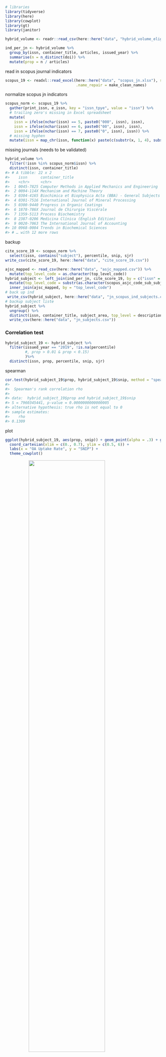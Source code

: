 
``` r
# libraries
library(tidyverse)
library(here)
library(cowplot)
library(gt)
library(janitor)
```

``` r
hybrid_volume <- readr::read_csv(here::here("data", "hybrid_volume_eligible.csv"))
```

``` r
ind_per_jn <- hybrid_volume %>%
  group_by(issn, container_title, articles, issued_year) %>%
  summarise(n = n_distinct(doi)) %>%
  mutate(prop = n / articles)
```

read in scopus journal indicators

``` r
scopus_19 <- readxl::read_excel(here::here("data", "scopus_jn.xlsx"), sheet = 2,
                                .name_repair = make_clean_names)
```

normalize scopus jn indicators

``` r
scopus_norm <- scopus_19 %>%
  gather(print_issn, e_issn, key = "issn_tpye", value = "issn") %>%
  # trailing zero's missing in Excel spreadsheet
  mutate(
    issn = ifelse(nchar(issn) == 5, paste0("000", issn), issn),
    issn = ifelse(nchar(issn) == 6, paste0("00", issn), issn),
    issn = ifelse(nchar(issn) == 7, paste0("0", issn), issn)) %>%
  # missing hyphen
  mutate(issn = map_chr(issn, function(x) paste(c(substr(x, 1, 4), substr(x, 5, 8)), collapse = "-")))
```

missing journals (needs to be validated)

``` r
hybrid_volume %>% 
  filter(!issn %in% scopus_norm$issn) %>% 
  distinct(issn, container_title)
#> # A tibble: 22 x 2
#>    issn      container_title                                       
#>    <chr>     <chr>                                                 
#>  1 0045-7825 Computer Methods in Applied Mechanics and Engineering 
#>  2 0094-114X Mechanism and Machine Theory                          
#>  3 0304-4165 Biochimica et Biophysica Acta (BBA) - General Subjects
#>  4 0301-7516 International Journal of Mineral Processing           
#>  5 0300-9440 Progress in Organic Coatings                          
#>  6 1878-786X Journal de Chirurgie Viscérale                        
#>  7 1359-5113 Process Biochemistry                                  
#>  8 2387-0206 Medicina Clínica (English Edition)                    
#>  9 0020-7063 The International Journal of Accounting               
#> 10 0968-0004 Trends in Biochemical Sciences                        
#> # … with 12 more rows
```

backup

``` r
cite_score_19 <- scopus_norm %>% 
  select(issn, contains("subject"), percentile, snip, sjr)
write_csv(cite_score_19, here::here("data", "cite_score_19.csv"))
```

``` r
ajsc_mapped <- read_csv(here::here("data", "asjc_mapped.csv")) %>%
  mutate(top_level_code = as.character(top_level_code))
hybrid_subject <- left_join(ind_per_jn, cite_score_19, by = c("issn" = "issn")) %>%
  mutate(top_level_code = substr(as.character(scopus_asjc_code_sub_subject_area), 1, 2)) %>%
  inner_join(ajsc_mapped, by = "top_level_code")
# back up ind
 write_csv(hybrid_subject, here::here("data", "jn_scopus_ind_subjects.csv"))
# backup subject liste
hybrid_subject %>% 
  ungroup() %>% 
  distinct(issn, container_title, subject_area, top_level = description) %>%
  write_csv(here::here("data", "jn_subjects.csv"))
```

### Correlation test

``` r
hybrid_subject_19 <- hybrid_subject %>% 
  filter(issued_year == "2019", !is.na(percentile)
         #, prop > 0.01 & prop < 0.15) 
         )%>%
  distinct(issn, prop, percentile, snip, sjr)
```

spearman

``` r
cor.test(hybrid_subject_19$prop, hybrid_subject_19$snip, method = "spearman")
#> 
#>  Spearman's rank correlation rho
#> 
#> data:  hybrid_subject_19$prop and hybrid_subject_19$snip
#> S = 7960345441, p-value = 0.0000000000000005
#> alternative hypothesis: true rho is not equal to 0
#> sample estimates:
#>    rho 
#> 0.1309
```

plot

``` r
ggplot(hybrid_subject_19, aes(prop, snip)) + geom_point(alpha = .3) + geom_smooth(method = "lm") +
  coord_cartesian(xlim = c(0., 0.7), ylim = c(0.5, 6)) +
  labs(x = "OA Uptake Rate", y = "SNIP") +
  theme_cowplot()
```

<img src="008_subject_exploration_files/figure-gfm/unnamed-chunk-11-1.png" width="70%" style="display: block; margin: auto;" />

  - cell system, global food security

<!-- end list -->

``` r
hybrid_subject %>%
  filter(issued_year == "2019", !is.na(percentile)) %>% 
  ggplot(aes(prop, snip)) + geom_point(alpha = .3) + geom_smooth(method = "lm") +
  facet_wrap(~top_level_code, scales = "free") +
  theme_minimal()
```

<img src="008_subject_exploration_files/figure-gfm/unnamed-chunk-12-1.png" width="70%" style="display: block; margin: auto;" />

## OA proportion per subject

``` r
# sort by median per asjc subject group
subject_all_years <- hybrid_subject %>% 
  ungroup() %>% 
  group_by(issn, description, subject_area) %>% 
  summarise(n_oa = sum(n),
            n = sum(articles)) %>%
  ungroup() %>%
  group_by(description) %>%
  filter(subject_area != "Multidisciplinary")

median_all <- subject_all_years %>% 
  ungroup() %>% 
  distinct(issn, .keep_all = TRUE) %>% 
  mutate(prop = n_oa /n) %>% 
  .$prop %>% 
  median()

ggplot(subject_all_years, aes(fct_reorder(description, n / n_oa, .fun = median, .desc = TRUE), n_oa / n)) + 
  geom_boxplot(aes(color = subject_area)) +
  geom_jitter(alpha = .05, aes(color = subject_area), size = 1) +
  geom_hline(yintercept = median_all,  colour = "red", linetype ="dashed", size = 1) +
  scale_colour_manual(NULL, values = c("#7F3C8D", "#11A579", "#3969AC", "#F2B701")) +
  scale_y_continuous(
    labels = scales::percent_format(accuracy = 5L),
    expand = expansion(mult = c(0, 0.05))
  ) +
  coord_flip(ylim=c(0,0.2)) +
  labs(x = NULL, y = "Five-Years OA Uptake Rate per Journal") +
  theme_minimal_vgrid(font_size = 10) +
  theme(legend.position = "bottom") +
  guides(color = guide_legend(ncol = 2))
```

<img src="008_subject_exploration_files/figure-gfm/unnamed-chunk-13-1.png" width="70%" style="display: block; margin: auto;" />

  - Comptes Rendus
    <https://www.library.illinois.edu/mtx/2020/05/01/comptes-rendus-de-lacademie-des-sciences-important-publishing-and-access-changes/>

### by funder

``` r
jn_subjects <- read_csv(here::here("data", "jn_subjects.csv"))

hybrid_volume_subjects <- hybrid_volume %>%
  group_by(oa_sponsor_type, articles, issued_year, issn) %>% 
  summarise(n_oa = n_distinct(doi)) %>% 
  left_join(jn_subjects, by = "issn") %>%
  ungroup()

hybrid_volume_subjects %>%
 # filter(container_title == "Journal of the American College of Cardiology") %>%
  group_by(top_level, articles, issued_year) %>%
  summarise(n_oa = sum(n_oa)) %>%
  ungroup() %>%
  group_by(top_level) %>%
  summarise(n_oa = sum(n_oa),
            n = sum(articles), .groups = "drop") %>%
  mutate(prop = n_oa / n) %>%
  arrange(desc(prop))
#> # A tibble: 28 x 4
#>    top_level                                     n_oa      n   prop
#>    <chr>                                        <int>  <dbl>  <dbl>
#>  1 Veterinary                                    2091  25292 0.0827
#>  2 Social Sciences                               6317  80535 0.0784
#>  3 Arts and Humanities                           1565  23795 0.0658
#>  4 Immunology and Microbiology                   5530  87145 0.0635
#>  5 Earth and Planetary Sciences                  4545  94792 0.0479
#>  6 Psychology                                    3052  64691 0.0472
#>  7 Agricultural and Biological Sciences          8044 175069 0.0459
#>  8 Biochemistry, Genetics and Molecular Biology 15881 349356 0.0455
#>  9 Economics, Econometrics and Finance           2071  46940 0.0441
#> 10 Neuroscience                                  5846 132617 0.0441
#> # … with 18 more rows


# hybrid_volume %>%
#   left_join(jn_subjects, by = "issn") %>%
#   group_by(oa_sponsor_type, issn, issued_year, top_level, articles) %>%
#   summarise(n_oa = n_distinct(doi)) %>%
#   group_by(oa_sponsor_type, issued_year, top_level) %>%
#   summarise(n_oa = sum(n_oa),
#             n = sum(articles)) %>%
#   ungroup() %>%
#   group_by(top_level, oa_sponsor_type) %>%
#   summarise(n_oa = sum(n_oa, na.rm = TRUE),
#             n = sum(n, na.rm = TRUE)) %>%
#   mutate(prop = n_oa / n) %>% View()
# 
# 
# hybrid_volume %>%
#   left_join(jn_subjects, by = "issn") %>%
#   group_by(issn, issued_year, top_level, article) %>%
#   summarise(n_oa = n_distinct(doi)) %>%
#   group_by(issued_year, top_level) %>%
#   summarise(nn = sum(n_oa))
```

``` r
hybrid_volume_jn <- hybrid_volume %>%
  group_by(issn) %>%
  summarise(n_oa = n_distinct(doi))

share_per_invoicing_type <- hybrid_volume %>%
  group_by(oa_sponsor_type, issn) %>%
  summarise(n_oa_type = n_distinct(doi)) %>%
  left_join(hybrid_volume_jn, by = "issn") %>%
  mutate(prop = n_oa_type / n_oa) %>%
  left_join(jn_subjects, by = "issn") %>%
  ungroup()
share_per_invoicing_type %>%
  filter(oa_sponsor_type == c("FundingBody")) %>%
  ggplot(aes(fct_reorder(top_level, prop, .fun = median, .desc = TRUE), prop)) +
  geom_boxplot() +
  coord_flip()
```

<img src="008_subject_exploration_files/figure-gfm/unnamed-chunk-15-1.png" width="70%" style="display: block; margin: auto;" />

``` r
funder_shares <- hybrid_volume %>%
   mutate(oa_sponsor_type = ifelse(!oa_sponsor_type %in% c("FundingBody", "Author", "ElsevierWaived"), "Other", oa_sponsor_type)) %>%
  mutate(oa_sponsor_type = recode(oa_sponsor_type, 
                                  `FundingBody` = "Agreement",
                                  `ElsevierWaived` = "Fee Waived")) %>%
  group_by(oa_sponsor_type, issn) %>%
  summarise(n_oa_type = n_distinct(doi)) %>%
  left_join(hybrid_volume_jn, by = "issn") %>%
  mutate(prop = n_oa_type / n_oa) %>%
  left_join(jn_subjects, by = "issn") %>%
  ungroup() %>%
  group_by(top_level, oa_sponsor_type) %>%
  summarise(oa_type = sum(n_oa_type)) %>%
  mutate(prop = oa_type / sum(oa_type))
# overall props
oa_sponsor_type_all <- hybrid_volume %>% 
  #exclude multidisciplinary
  filter(issn != "2095-9273") %>%
  count(oa_sponsor_type) %>% 
  mutate(prop = n / sum(n))

funder_shares %>% 
  filter(oa_sponsor_type %in% c("Author", "Agreement"), top_level != "Multidisciplinary") %>%
  pivot_wider(id_cols = top_level, names_from = oa_sponsor_type, values_from = prop) %>%
  filter(!is.na(top_level)) %>%
  ggplot() +
   ggalt::geom_dumbbell(
    aes(y = reorder(top_level, Author), x = Agreement, xend = Author),
    colour = "grey20",
    colour_xend = "#EDAE49",
    colour_x = "#30638E",
    size_x = 1.5,
    alpha = 0.9,
    size_xend = 1.5,
    show.legend = TRUE
   ) +
  geom_vline(xintercept = oa_sponsor_type_all %>% filter(oa_sponsor_type == "Author") %>% .$prop,  colour = "#EDAE49", linetype ="dashed", size = 1) +
    geom_vline(xintercept = oa_sponsor_type_all %>% filter(oa_sponsor_type == "FundingBody") %>% .$prop,  colour = "#30638E", linetype ="dashed", size = 1) +
  scale_x_continuous(
    labels = scales::percent_format(accuracy = 5L),
    expand = expansion(mult = c(0, 0.05)),
    limits = c(0,1)
  ) +
  labs(y = NULL, x = "Percentage Invoicing Type") +
  theme_minimal_vgrid(font_size = 10)
```

<img src="008_subject_exploration_files/figure-gfm/unnamed-chunk-16-1.png" width="70%" style="display: block; margin: auto;" />

issues:

  - high share of elseveir waived articles due to ome issue published in
    Nuclear and Particle Physics Proceedings: “37th International
    Conference on High Energy Physics (ICHEP) (ICHEP 2014)2-9 July 2014,
    Valencia, Spain” Do we want to exclude this journal?

table representation

``` r
subject_all <- funder_shares %>%
  group_by(top_level) %>%
  summarise(oa = sum(oa_type))
funder_overview_subject <- left_join(funder_shares, subject_all, by = "top_level")
# gt
funder_overview_subject %>%
  pivot_wider(id_cols = c("top_level", "oa"), names_from = oa_sponsor_type, values_from = prop) %>%
  ungroup() %>% 
  # remove na and multidisciplinary 
  filter(!is.na(top_level), top_level != "Multidisciplinary") %>%
  relocate(Agreement, .after = Author) %>%
  arrange(desc(Author)) %>%
  gt::gt(rowname_col = "top_level") %>%
  gt::cols_label(oa = "OA Articles") %>%
  fmt_percent(
    columns = vars(Author, Agreement, `Fee Waived`, Other),
    decimals = 0) %>%
  cols_width(
    2:6 ~ px(80)) %>%
  cols_align(
    align = "right",
    columns = 2:6
  ) %>%
  cols_width(
    2 ~ px(120)
  ) %>%
    gt::cols_align(
    align = "left",
    columns = 1
  ) %>%
  fmt_number(
    columns = vars(oa),
    decimals = 0
  ) %>%
  data_color(
    columns =3:6,
    colors = scales::col_numeric(
      # custom defined values - notice that order matters!
      palette = c("white", "#fcde9c","#faa476","#f0746e","#e34f6f","#dc3977","#b9257a","#7c1d6f"),
      domain = NULL
    )
  ) %>%
  tab_spanner(
    label = md("**OA Sponsor Type**"),
    columns = 3:6
  ) %>%
    tab_style(
    style = cell_text(color = "black", weight = "bold"),
    locations = list(
      cells_column_labels(everything())
    )) %>%
   tab_options(
    column_labels.border.top.color = "white",
    column_labels.border.top.width = px(3),
    column_labels.border.bottom.color = "black",
    table_body.hlines.color = "white",
    table.border.bottom.color = "white",
    table.border.bottom.width = px(3)
      )
```

<!--html_preserve-->

<style>html {
  font-family: -apple-system, BlinkMacSystemFont, 'Segoe UI', Roboto, Oxygen, Ubuntu, Cantarell, 'Helvetica Neue', 'Fira Sans', 'Droid Sans', Arial, sans-serif;
}

#qarqbhbwcf .gt_table {
  display: table;
  border-collapse: collapse;
  margin-left: auto;
  margin-right: auto;
  color: #333333;
  font-size: 16px;
  font-weight: normal;
  font-style: normal;
  background-color: #FFFFFF;
  width: auto;
  border-top-style: solid;
  border-top-width: 2px;
  border-top-color: #A8A8A8;
  border-right-style: none;
  border-right-width: 2px;
  border-right-color: #D3D3D3;
  border-bottom-style: solid;
  border-bottom-width: 3px;
  border-bottom-color: white;
  border-left-style: none;
  border-left-width: 2px;
  border-left-color: #D3D3D3;
}

#qarqbhbwcf .gt_heading {
  background-color: #FFFFFF;
  text-align: center;
  border-bottom-color: #FFFFFF;
  border-left-style: none;
  border-left-width: 1px;
  border-left-color: #D3D3D3;
  border-right-style: none;
  border-right-width: 1px;
  border-right-color: #D3D3D3;
}

#qarqbhbwcf .gt_title {
  color: #333333;
  font-size: 125%;
  font-weight: initial;
  padding-top: 4px;
  padding-bottom: 4px;
  border-bottom-color: #FFFFFF;
  border-bottom-width: 0;
}

#qarqbhbwcf .gt_subtitle {
  color: #333333;
  font-size: 85%;
  font-weight: initial;
  padding-top: 0;
  padding-bottom: 4px;
  border-top-color: #FFFFFF;
  border-top-width: 0;
}

#qarqbhbwcf .gt_bottom_border {
  border-bottom-style: solid;
  border-bottom-width: 2px;
  border-bottom-color: #D3D3D3;
}

#qarqbhbwcf .gt_col_headings {
  border-top-style: solid;
  border-top-width: 3px;
  border-top-color: white;
  border-bottom-style: solid;
  border-bottom-width: 2px;
  border-bottom-color: black;
  border-left-style: none;
  border-left-width: 1px;
  border-left-color: #D3D3D3;
  border-right-style: none;
  border-right-width: 1px;
  border-right-color: #D3D3D3;
}

#qarqbhbwcf .gt_col_heading {
  color: #333333;
  background-color: #FFFFFF;
  font-size: 100%;
  font-weight: normal;
  text-transform: inherit;
  border-left-style: none;
  border-left-width: 1px;
  border-left-color: #D3D3D3;
  border-right-style: none;
  border-right-width: 1px;
  border-right-color: #D3D3D3;
  vertical-align: bottom;
  padding-top: 5px;
  padding-bottom: 6px;
  padding-left: 5px;
  padding-right: 5px;
  overflow-x: hidden;
}

#qarqbhbwcf .gt_column_spanner_outer {
  color: #333333;
  background-color: #FFFFFF;
  font-size: 100%;
  font-weight: normal;
  text-transform: inherit;
  padding-top: 0;
  padding-bottom: 0;
  padding-left: 4px;
  padding-right: 4px;
}

#qarqbhbwcf .gt_column_spanner_outer:first-child {
  padding-left: 0;
}

#qarqbhbwcf .gt_column_spanner_outer:last-child {
  padding-right: 0;
}

#qarqbhbwcf .gt_column_spanner {
  border-bottom-style: solid;
  border-bottom-width: 2px;
  border-bottom-color: black;
  vertical-align: bottom;
  padding-top: 5px;
  padding-bottom: 6px;
  overflow-x: hidden;
  display: inline-block;
  width: 100%;
}

#qarqbhbwcf .gt_group_heading {
  padding: 8px;
  color: #333333;
  background-color: #FFFFFF;
  font-size: 100%;
  font-weight: initial;
  text-transform: inherit;
  border-top-style: solid;
  border-top-width: 2px;
  border-top-color: #D3D3D3;
  border-bottom-style: solid;
  border-bottom-width: 2px;
  border-bottom-color: #D3D3D3;
  border-left-style: none;
  border-left-width: 1px;
  border-left-color: #D3D3D3;
  border-right-style: none;
  border-right-width: 1px;
  border-right-color: #D3D3D3;
  vertical-align: middle;
}

#qarqbhbwcf .gt_empty_group_heading {
  padding: 0.5px;
  color: #333333;
  background-color: #FFFFFF;
  font-size: 100%;
  font-weight: initial;
  border-top-style: solid;
  border-top-width: 2px;
  border-top-color: #D3D3D3;
  border-bottom-style: solid;
  border-bottom-width: 2px;
  border-bottom-color: #D3D3D3;
  vertical-align: middle;
}

#qarqbhbwcf .gt_from_md > :first-child {
  margin-top: 0;
}

#qarqbhbwcf .gt_from_md > :last-child {
  margin-bottom: 0;
}

#qarqbhbwcf .gt_row {
  padding-top: 8px;
  padding-bottom: 8px;
  padding-left: 5px;
  padding-right: 5px;
  margin: 10px;
  border-top-style: solid;
  border-top-width: 1px;
  border-top-color: white;
  border-left-style: none;
  border-left-width: 1px;
  border-left-color: #D3D3D3;
  border-right-style: none;
  border-right-width: 1px;
  border-right-color: #D3D3D3;
  vertical-align: middle;
  overflow-x: hidden;
}

#qarqbhbwcf .gt_stub {
  color: #333333;
  background-color: #FFFFFF;
  font-size: 100%;
  font-weight: initial;
  text-transform: inherit;
  border-right-style: solid;
  border-right-width: 2px;
  border-right-color: #D3D3D3;
  padding-left: 12px;
}

#qarqbhbwcf .gt_summary_row {
  color: #333333;
  background-color: #FFFFFF;
  text-transform: inherit;
  padding-top: 8px;
  padding-bottom: 8px;
  padding-left: 5px;
  padding-right: 5px;
}

#qarqbhbwcf .gt_first_summary_row {
  padding-top: 8px;
  padding-bottom: 8px;
  padding-left: 5px;
  padding-right: 5px;
  border-top-style: solid;
  border-top-width: 2px;
  border-top-color: #D3D3D3;
}

#qarqbhbwcf .gt_grand_summary_row {
  color: #333333;
  background-color: #FFFFFF;
  text-transform: inherit;
  padding-top: 8px;
  padding-bottom: 8px;
  padding-left: 5px;
  padding-right: 5px;
}

#qarqbhbwcf .gt_first_grand_summary_row {
  padding-top: 8px;
  padding-bottom: 8px;
  padding-left: 5px;
  padding-right: 5px;
  border-top-style: double;
  border-top-width: 6px;
  border-top-color: #D3D3D3;
}

#qarqbhbwcf .gt_striped {
  background-color: rgba(128, 128, 128, 0.05);
}

#qarqbhbwcf .gt_table_body {
  border-top-style: solid;
  border-top-width: 2px;
  border-top-color: #D3D3D3;
  border-bottom-style: solid;
  border-bottom-width: 2px;
  border-bottom-color: #D3D3D3;
}

#qarqbhbwcf .gt_footnotes {
  color: #333333;
  background-color: #FFFFFF;
  border-bottom-style: none;
  border-bottom-width: 2px;
  border-bottom-color: #D3D3D3;
  border-left-style: none;
  border-left-width: 2px;
  border-left-color: #D3D3D3;
  border-right-style: none;
  border-right-width: 2px;
  border-right-color: #D3D3D3;
}

#qarqbhbwcf .gt_footnote {
  margin: 0px;
  font-size: 90%;
  padding: 4px;
}

#qarqbhbwcf .gt_sourcenotes {
  color: #333333;
  background-color: #FFFFFF;
  border-bottom-style: none;
  border-bottom-width: 2px;
  border-bottom-color: #D3D3D3;
  border-left-style: none;
  border-left-width: 2px;
  border-left-color: #D3D3D3;
  border-right-style: none;
  border-right-width: 2px;
  border-right-color: #D3D3D3;
}

#qarqbhbwcf .gt_sourcenote {
  font-size: 90%;
  padding: 4px;
}

#qarqbhbwcf .gt_left {
  text-align: left;
}

#qarqbhbwcf .gt_center {
  text-align: center;
}

#qarqbhbwcf .gt_right {
  text-align: right;
  font-variant-numeric: tabular-nums;
}

#qarqbhbwcf .gt_font_normal {
  font-weight: normal;
}

#qarqbhbwcf .gt_font_bold {
  font-weight: bold;
}

#qarqbhbwcf .gt_font_italic {
  font-style: italic;
}

#qarqbhbwcf .gt_super {
  font-size: 65%;
}

#qarqbhbwcf .gt_footnote_marks {
  font-style: italic;
  font-size: 65%;
}
</style>

<div id="qarqbhbwcf" style="overflow-x:auto;overflow-y:auto;width:auto;height:auto;">

<table class="gt_table" style="table-layout: fixed;">

<colgroup>

<col/>

<col style="width:120px;"/>

<col style="width:80px;"/>

<col style="width:80px;"/>

<col style="width:80px;"/>

<col style="width:80px;"/>

</colgroup>

<thead class="gt_col_headings">

<tr>

<th class="gt_col_heading gt_columns_bottom_border gt_left" rowspan="2" colspan="1">

</th>

<th class="gt_col_heading gt_center gt_columns_bottom_border" rowspan="2" colspan="1" style="color: black; font-weight: bold;">

OA Articles

</th>

<th class="gt_center gt_columns_top_border gt_column_spanner_outer" rowspan="1" colspan="4">

<span class="gt_column_spanner"><strong>OA Sponsor Type</strong></span>

</th>

</tr>

<tr>

<th class="gt_col_heading gt_columns_bottom_border gt_center" rowspan="1" colspan="1" style="color: black; font-weight: bold;">

Author

</th>

<th class="gt_col_heading gt_columns_bottom_border gt_center" rowspan="1" colspan="1" style="color: black; font-weight: bold;">

Agreement

</th>

<th class="gt_col_heading gt_columns_bottom_border gt_center" rowspan="1" colspan="1" style="color: black; font-weight: bold;">

Fee Waived

</th>

<th class="gt_col_heading gt_columns_bottom_border gt_center" rowspan="1" colspan="1" style="color: black; font-weight: bold;">

Other

</th>

</tr>

</thead>

<tbody class="gt_table_body">

<tr>

<td class="gt_row gt_left gt_stub">

Nursing

</td>

<td class="gt_row gt_right">

1,504

</td>

<td class="gt_row gt_right" style="background-color: #7C1D6F; color: #FFFFFF;">

82%

</td>

<td class="gt_row gt_right" style="background-color: #FFFFFF; color: #000000;">

16%

</td>

<td class="gt_row gt_right" style="background-color: #FFF8E9; color: #000000;">

1%

</td>

<td class="gt_row gt_right" style="background-color: #FCCA8E; color: #000000;">

1%

</td>

</tr>

<tr>

<td class="gt_row gt_left gt_stub">

Decision Sciences

</td>

<td class="gt_row gt_right">

785

</td>

<td class="gt_row gt_right" style="background-color: #CC3078; color: #FFFFFF;">

72%

</td>

<td class="gt_row gt_right" style="background-color: #FAA376; color: #000000;">

27%

</td>

<td class="gt_row gt_right" style="background-color: #FFFFFF; color: #000000;">

0%

</td>

<td class="gt_row gt_right" style="background-color: #FFE8BB; color: #000000;">

1%

</td>

</tr>

<tr>

<td class="gt_row gt_left gt_stub">

Pharmacology, Toxicology and Pharmaceutics

</td>

<td class="gt_row gt_right">

4,075

</td>

<td class="gt_row gt_right" style="background-color: #DC3A77; color: #FFFFFF;">

69%

</td>

<td class="gt_row gt_right" style="background-color: #F89C75; color: #000000;">

27%

</td>

<td class="gt_row gt_right" style="background-color: #FFF8E9; color: #000000;">

1%

</td>

<td class="gt_row gt_right" style="background-color: #F17A6F; color: #000000;">

2%

</td>

</tr>

<tr>

<td class="gt_row gt_left gt_stub">

Business, Management and Accounting

</td>

<td class="gt_row gt_right">

1,751

</td>

<td class="gt_row gt_right" style="background-color: #DD3E75; color: #FFFFFF;">

68%

</td>

<td class="gt_row gt_right" style="background-color: #F69173; color: #000000;">

29%

</td>

<td class="gt_row gt_right" style="background-color: #FFECC7; color: #000000;">

2%

</td>

<td class="gt_row gt_right" style="background-color: #FCDE9C; color: #000000;">

1%

</td>

</tr>

<tr>

<td class="gt_row gt_left gt_stub">

Dentistry

</td>

<td class="gt_row gt_right">

288

</td>

<td class="gt_row gt_right" style="background-color: #DE4075; color: #FFFFFF;">

68%

</td>

<td class="gt_row gt_right" style="background-color: #FFF8E9; color: #000000;">

17%

</td>

<td class="gt_row gt_right" style="background-color: #EF726E; color: #000000;">

10%

</td>

<td class="gt_row gt_right" style="background-color: #7C1D6F; color: #FFFFFF;">

5%

</td>

</tr>

<tr>

<td class="gt_row gt_left gt_stub">

Health Professions

</td>

<td class="gt_row gt_right">

674

</td>

<td class="gt_row gt_right" style="background-color: #DF4274; color: #FFFFFF;">

67%

</td>

<td class="gt_row gt_right" style="background-color: #FCBB85; color: #000000;">

24%

</td>

<td class="gt_row gt_right" style="background-color: #FCDD9B; color: #000000;">

3%

</td>

<td class="gt_row gt_right" style="background-color: #871E71; color: #FFFFFF;">

5%

</td>

</tr>

<tr>

<td class="gt_row gt_left gt_stub">

Medicine

</td>

<td class="gt_row gt_right">

23,790

</td>

<td class="gt_row gt_right" style="background-color: #E24B71; color: #FFFFFF;">

65%

</td>

<td class="gt_row gt_right" style="background-color: #FBB682; color: #000000;">

25%

</td>

<td class="gt_row gt_right" style="background-color: #F9A075; color: #000000;">

7%

</td>

<td class="gt_row gt_right" style="background-color: #DC3B77; color: #FFFFFF;">

4%

</td>

</tr>

<tr>

<td class="gt_row gt_left gt_stub">

Agricultural and Biological Sciences

</td>

<td class="gt_row gt_right">

8,044

</td>

<td class="gt_row gt_right" style="background-color: #E4516F; color: #000000;">

63%

</td>

<td class="gt_row gt_right" style="background-color: #F27C6F; color: #000000;">

31%

</td>

<td class="gt_row gt_right" style="background-color: #FCC78D; color: #000000;">

5%

</td>

<td class="gt_row gt_right" style="background-color: #FCD092; color: #000000;">

1%

</td>

</tr>

<tr>

<td class="gt_row gt_left gt_stub">

Computer Science

</td>

<td class="gt_row gt_right">

3,103

</td>

<td class="gt_row gt_right" style="background-color: #E5546F; color: #000000;">

63%

</td>

<td class="gt_row gt_right" style="background-color: #E5556F; color: #000000;">

36%

</td>

<td class="gt_row gt_right" style="background-color: #FFFCF8; color: #000000;">

0%

</td>

<td class="gt_row gt_right" style="background-color: #FFF2D7; color: #000000;">

1%

</td>

</tr>

<tr>

<td class="gt_row gt_left gt_stub">

Economics, Econometrics and Finance

</td>

<td class="gt_row gt_right">

2,071

</td>

<td class="gt_row gt_right" style="background-color: #E75B6F; color: #000000;">

62%

</td>

<td class="gt_row gt_right" style="background-color: #ED6C6E; color: #000000;">

33%

</td>

<td class="gt_row gt_right" style="background-color: #FCC188; color: #000000;">

5%

</td>

<td class="gt_row gt_right" style="background-color: #FFFCF5; color: #000000;">

0%

</td>

</tr>

<tr>

<td class="gt_row gt_left gt_stub">

Veterinary

</td>

<td class="gt_row gt_right">

2,091

</td>

<td class="gt_row gt_right" style="background-color: #E85F6F; color: #000000;">

61%

</td>

<td class="gt_row gt_right" style="background-color: #FBB480; color: #000000;">

25%

</td>

<td class="gt_row gt_right" style="background-color: #E24D70; color: #000000;">

13%

</td>

<td class="gt_row gt_right" style="background-color: #FFEBC2; color: #000000;">

1%

</td>

</tr>

<tr>

<td class="gt_row gt_left gt_stub">

Social Sciences

</td>

<td class="gt_row gt_right">

6,317

</td>

<td class="gt_row gt_right" style="background-color: #EA656F; color: #000000;">

60%

</td>

<td class="gt_row gt_right" style="background-color: #E4536F; color: #000000;">

36%

</td>

<td class="gt_row gt_right" style="background-color: #FDE2A7; color: #000000;">

3%

</td>

<td class="gt_row gt_right" style="background-color: #FFFCF6; color: #000000;">

0%

</td>

</tr>

<tr>

<td class="gt_row gt_left gt_stub">

Earth and Planetary Sciences

</td>

<td class="gt_row gt_right">

4,545

</td>

<td class="gt_row gt_right" style="background-color: #ED6B6E; color: #000000;">

59%

</td>

<td class="gt_row gt_right" style="background-color: #E85D6F; color: #000000;">

35%

</td>

<td class="gt_row gt_right" style="background-color: #FCB883; color: #000000;">

5%

</td>

<td class="gt_row gt_right" style="background-color: #FFF9EC; color: #000000;">

0%

</td>

</tr>

<tr>

<td class="gt_row gt_left gt_stub">

Biochemistry, Genetics and Molecular Biology

</td>

<td class="gt_row gt_right">

15,881

</td>

<td class="gt_row gt_right" style="background-color: #ED6D6E; color: #000000;">

59%

</td>

<td class="gt_row gt_right" style="background-color: #E85D6F; color: #000000;">

35%

</td>

<td class="gt_row gt_right" style="background-color: #FCCF92; color: #000000;">

4%

</td>

<td class="gt_row gt_right" style="background-color: #F69073; color: #000000;">

2%

</td>

</tr>

<tr>

<td class="gt_row gt_left gt_stub">

Immunology and Microbiology

</td>

<td class="gt_row gt_right">

5,530

</td>

<td class="gt_row gt_right" style="background-color: #EE6E6E; color: #000000;">

59%

</td>

<td class="gt_row gt_right" style="background-color: #EB656F; color: #000000;">

34%

</td>

<td class="gt_row gt_right" style="background-color: #FBAE7C; color: #000000;">

6%

</td>

<td class="gt_row gt_right" style="background-color: #FBAF7D; color: #000000;">

2%

</td>

</tr>

<tr>

<td class="gt_row gt_left gt_stub">

Environmental Science

</td>

<td class="gt_row gt_right">

9,029

</td>

<td class="gt_row gt_right" style="background-color: #F0746E; color: #000000;">

58%

</td>

<td class="gt_row gt_right" style="background-color: #E14971; color: #FFFFFF;">

38%

</td>

<td class="gt_row gt_right" style="background-color: #FCDC9B; color: #000000;">

3%

</td>

<td class="gt_row gt_right" style="background-color: #FFF3DB; color: #000000;">

1%

</td>

</tr>

<tr>

<td class="gt_row gt_left gt_stub">

Psychology

</td>

<td class="gt_row gt_right">

3,052

</td>

<td class="gt_row gt_right" style="background-color: #F1796F; color: #000000;">

57%

</td>

<td class="gt_row gt_right" style="background-color: #DF4174; color: #FFFFFF;">

40%

</td>

<td class="gt_row gt_right" style="background-color: #FFF0D1; color: #000000;">

2%

</td>

<td class="gt_row gt_right" style="background-color: #FCD495; color: #000000;">

1%

</td>

</tr>

<tr>

<td class="gt_row gt_left gt_stub">

Neuroscience

</td>

<td class="gt_row gt_right">

5,846

</td>

<td class="gt_row gt_right" style="background-color: #F38471; color: #000000;">

56%

</td>

<td class="gt_row gt_right" style="background-color: #DF4374; color: #FFFFFF;">

40%

</td>

<td class="gt_row gt_right" style="background-color: #FCDFA0; color: #000000;">

3%

</td>

<td class="gt_row gt_right" style="background-color: #FCD394; color: #000000;">

1%

</td>

</tr>

<tr>

<td class="gt_row gt_left gt_stub">

Arts and Humanities

</td>

<td class="gt_row gt_right">

1,565

</td>

<td class="gt_row gt_right" style="background-color: #F79573; color: #000000;">

54%

</td>

<td class="gt_row gt_right" style="background-color: #CA2F79; color: #FFFFFF;">

44%

</td>

<td class="gt_row gt_right" style="background-color: #FFF2D8; color: #000000;">

1%

</td>

<td class="gt_row gt_right" style="background-color: #FFFFFF; color: #000000;">

0%

</td>

</tr>

<tr>

<td class="gt_row gt_left gt_stub">

Mathematics

</td>

<td class="gt_row gt_right">

2,110

</td>

<td class="gt_row gt_right" style="background-color: #F89B74; color: #000000;">

53%

</td>

<td class="gt_row gt_right" style="background-color: #E14971; color: #FFFFFF;">

38%

</td>

<td class="gt_row gt_right" style="background-color: #F48771; color: #000000;">

8%

</td>

<td class="gt_row gt_right" style="background-color: #FFF7E7; color: #000000;">

0%

</td>

</tr>

<tr>

<td class="gt_row gt_left gt_stub">

Engineering

</td>

<td class="gt_row gt_right">

8,451

</td>

<td class="gt_row gt_right" style="background-color: #FBB27F; color: #000000;">

50%

</td>

<td class="gt_row gt_right" style="background-color: #C22A79; color: #FFFFFF;">

46%

</td>

<td class="gt_row gt_right" style="background-color: #FEE4AF; color: #000000;">

3%

</td>

<td class="gt_row gt_right" style="background-color: #FCC68C; color: #000000;">

1%

</td>

</tr>

<tr>

<td class="gt_row gt_left gt_stub">

Materials Science

</td>

<td class="gt_row gt_right">

4,939

</td>

<td class="gt_row gt_right" style="background-color: #FCC289; color: #000000;">

49%

</td>

<td class="gt_row gt_right" style="background-color: #C12A79; color: #FFFFFF;">

46%

</td>

<td class="gt_row gt_right" style="background-color: #FCD093; color: #000000;">

4%

</td>

<td class="gt_row gt_right" style="background-color: #FBB681; color: #000000;">

1%

</td>

</tr>

<tr>

<td class="gt_row gt_left gt_stub">

Chemistry

</td>

<td class="gt_row gt_right">

4,037

</td>

<td class="gt_row gt_right" style="background-color: #FCCE91; color: #000000;">

48%

</td>

<td class="gt_row gt_right" style="background-color: #BF297A; color: #FFFFFF;">

46%

</td>

<td class="gt_row gt_right" style="background-color: #FCB883; color: #000000;">

5%

</td>

<td class="gt_row gt_right" style="background-color: #FCD898; color: #000000;">

1%

</td>

</tr>

<tr>

<td class="gt_row gt_left gt_stub">

Energy

</td>

<td class="gt_row gt_right">

4,318

</td>

<td class="gt_row gt_right" style="background-color: #FCD999; color: #000000;">

46%

</td>

<td class="gt_row gt_right" style="background-color: #7C1D6F; color: #FFFFFF;">

52%

</td>

<td class="gt_row gt_right" style="background-color: #FFF7E8; color: #000000;">

1%

</td>

<td class="gt_row gt_right" style="background-color: #FFF0D4; color: #000000;">

1%

</td>

</tr>

<tr>

<td class="gt_row gt_left gt_stub">

Chemical Engineering

</td>

<td class="gt_row gt_right">

2,947

</td>

<td class="gt_row gt_right" style="background-color: #FDE2A7; color: #000000;">

45%

</td>

<td class="gt_row gt_right" style="background-color: #BB267A; color: #FFFFFF;">

47%

</td>

<td class="gt_row gt_right" style="background-color: #F79373; color: #000000;">

8%

</td>

<td class="gt_row gt_right" style="background-color: #FFF3DD; color: #000000;">

1%

</td>

</tr>

<tr>

<td class="gt_row gt_left gt_stub">

Physics and Astronomy

</td>

<td class="gt_row gt_right">

5,915

</td>

<td class="gt_row gt_right" style="background-color: #FFFFFF; color: #000000;">

40%

</td>

<td class="gt_row gt_right" style="background-color: #E34E70; color: #000000;">

37%

</td>

<td class="gt_row gt_right" style="background-color: #7C1D6F; color: #FFFFFF;">

22%

</td>

<td class="gt_row gt_right" style="background-color: #FCC98E; color: #000000;">

1%

</td>

</tr>

</tbody>

</table>

</div>

<!--/html_preserve-->

correlation funder / oa share

``` r
funder_jn_volume <- hybrid_volume %>%
  group_by(oa_sponsor_type, issn) %>%
  summarise(n_oa_type = n_distinct(doi)) %>%
  left_join(hybrid_volume_jn, by = "issn") %>%
  mutate(prop = n_oa_type / n_oa) %>%
 # left_join(jn_subjects, by = "issn") %>%
  ungroup() %>%
  filter(oa_sponsor_type == "FundingBody")
hybrid_funder_shares <- hybrid_volume %>%
  group_by(issn) %>%
  summarise(all = sum(articles)) %>%
  inner_join(funder_jn_volume, by = "issn") %>%
  mutate(oa_prop = n_oa / all)

  ggplot(hybrid_funder_shares, aes(oa_prop, prop)) +
  geom_point(alpha = .3) + 
  geom_smooth(method = "lm") +
  theme_cowplot()
```

<img src="008_subject_exploration_files/figure-gfm/unnamed-chunk-18-1.png" width="70%" style="display: block; margin: auto;" />

``` r
cor.test(hybrid_funder_shares$prop, hybrid_funder_shares$oa_prop, method = "spearman")
#> 
#>  Spearman's rank correlation rho
#> 
#> data:  hybrid_funder_shares$prop and hybrid_funder_shares$oa_prop
#> S = 482176909, p-value = 0.7
#> alternative hypothesis: true rho is not equal to 0
#> sample estimates:
#>      rho 
#> 0.008572
```

oa sponsor name subject

``` r
test_a <- hybrid_volume %>%
  filter(oa_sponsor_type == "FundingBody") %>%
  group_by(oa_sponsor_name, issn) %>%
  summarise(n_oa_type = n_distinct(doi)) %>%
  left_join(hybrid_volume_jn, by = "issn") %>%
  mutate(prop = n_oa_type / n_oa) %>%
  left_join(jn_subjects, by = "issn") %>%
  ungroup()  %>%
  group_by(top_level, oa_sponsor_name) %>%
  summarise(oa = sum(n_oa_type))
```

``` r
tt <- test_a %>%
  pivot_wider(names_from = "oa_sponsor_name", values_from = "oa")
wilcox.test(tt$`Bill & Melinda Gates Foundation`, tt$VSNU, paired = TRUE)
#> 
#>  Wilcoxon signed rank test with continuity correction
#> 
#> data:  tt$`Bill & Melinda Gates Foundation` and tt$VSNU
#> V = 28, p-value = 0.0002
#> alternative hypothesis: true location shift is not equal to 0
```
